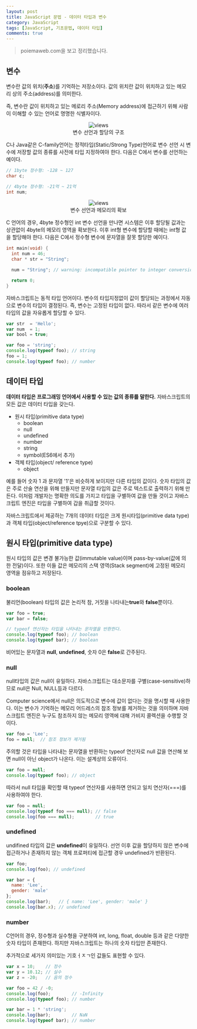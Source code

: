 ```yaml
---
layout: post
title: JavaScript 문법 - 데이터 타입과 변수
category: JavaScript
tags: [JavaScript, 기초문법, 데이터 타입]
comments: true
---
```

<!----------------- 탬플릿
>안내말
## forEach
### 설명
[MDN]()
### 문법
```javascript

```
### 예시
```javascript

```

<center>
 <figure>
 <img src="/assets/post-img/git/git_diff.png" alt="views">
 <figcaption>cat을 통해서 git diff 결과를 표시</figcaption>
 </figure>
 </center>
------------------->

>poiemaweb.com을 보고 정리했습니다.

## 변수

변수란 값의 위치(**주소**)를 기억하는 저장소이다.
값의 위치란 값이 위치하고 있는 메모리 상의 주소(address)를 의미한다.

즉, 변수란 값이 위치하고 있는 메로리 주소(Memory address)에 접근하기 위해 사람이 이해할 수 있는 언어로 명명한 식별자이다.

<center>
<figure>
<img src="https://poiemaweb.com/img/memory_address.png" alt="views">
<figcaption>변수 선언과 할당의 구조</figcaption>
</figure>
</center>

C나 Java같은 C-family언어는 정적타입(Static/Strong Type)언어로 변수 선언 시 변수에 저장할 값의 종류를 사전에 타입 지정하여야 한다. 다음은 C에서 변수를 선언하는 예이다.

```c
// 1byte 정수형: -128 ~ 127
char c;

// 4byte 정수형: -21억 ~ 21억
int num;
```

<center>
<figure>
<img src="https://poiemaweb.com/img/int_num.png" alt="views">
<figcaption>변수 선언과 메모리의 확보</figcaption>
</figure>
</center>

C 언어의 경우, 4byte 정수형인 int 변수 선언을 만나면 시스템은 이후 할당될 값과는 상관없이 4byte의 메모리 영역을 확보한다. 이후 int형 변수에 할당할 때에는 int형 값을 할당해야 한다. 다음은 C에서 정수형 변수에 문자열을 잘못 할당한 예이다.

```c
int main(void) {
  int num = 46;
  char * str = "String";

  num = "String"; // warning: incompatible pointer to integer conversion assigning to 'int' from 'char [7]'

  return 0;
}
```

자바스크립트는 동적 타입 언어이다. 변수의 타입지정없이 값이 할당되는 과정에서 자동으로 변수의 타입이 결정된다. 즉, 변수는 고정된 타입이 없다. 따라서 같은 변수에 여러 타입의 값을 자유롭게 할당할 수 있다.

```javascript
var str  = 'Hello';
var num  = 1;
var bool = true;

var foo = 'string';
console.log(typeof foo); // string
foo = 1;
console.log(typeof foo); // number
```

## 데이터 타입

**데이터 타입은 프로그래밍 언어에서 사용할 수 있는 값의 종류를 말한다.**
자바스크립트의 모든 값은 데이터 타입을 갖는다.
- 원시 타입(primitive data type)
    - boolean
    - null
    - undefined
    - number
    - string
    - symbol(ES6에서 추가)
- 객체 타입(object/ reference type)
    - object

예를 들어 숫자 1 과 문자열 '1'은 비슷하게 보이지만 다른 타입의 값이다. 숫자 타입의 값은 주로 산술 연산을 위해 만들지만 문자열 타입의 값은 주로 텍스트로 출력하기 위해 만든다. 이처럼 개발자는 명확한 의도를 가지고 타입을 구별하여 값을 만들 것이고 자바스크립트 엔진은 타입을 구별하여 갑을 취급할 것이다.

자바스크립트에서 제공하는 7개의 데이터 타입은 크게 원시타입(primitive data type)과 객체 타입(object/reference tpye)으로 구분할 수 있다.

## 원시 타입(primitive data type)
원시 타입의 값은 변경 불가능한 값(immutable value)이며 pass-by-value(값에 의한 전달)이다. 또한 이들 값은 메모리의 스택 영역(Stack segment)에 고정된 메모리 영역을 점유하고 저장된다.

### boolean

불리언(boolean) 타입의 값은 논리적 참, 거짓을 나타내는**true**와 **false**뿐이다.

```javascript
var foo = true;
var bar = false;

// typeof 연산자는 타입을 나타내는 문자열을 반환한다.
console.log(typeof foo); // boolean
console.log(typeof bar); // boolean
```
비어있는 문자열과 **null**, **undefined**, 숫자 0은 **false**로 간주된다.

### null

null타입의 값은 null이 유일하다. 자바스크립트는 대소문자를 구별(case-sensitive)하므로 null은 Null, NULL등과 다르다.

Computer science에서 null은 의도적으로 변수에 값이 없다는 것을 명시할 때 사용한다. 이는 변수가 기억하는 메모리 어드레스의 참조 정보를  제거하는 것을 의미하며 자바스크립트 엔진은 누구도 참조하지 않는 메모리 영역에 대해 가비지 콜렉션을 수행할 것이다.

```javascript
var foo = 'Lee';
foo = null;  // 참조 정보가 제거됨
```

주의할 것은 타입을 나타내는 문자열을 반환하는 typeof 연산자로 null 값을 연산해 보면 null이 아닌 object가 나온다. 이는 설계상의 오류이다.

```javascript
var foo = null;
console.log(typeof foo); // object
```

따라서 null 타입을 확인할 때 typeof 연산자를 사용하면 안되고 일치 연산자(===)를 사용하여야 한다.

```javascript
var foo = null;
console.log(typeof foo === null); // false
console.log(foo === null);        // true
```

### undefined

undifined 타입의 값은 **undefined**이 유일하다. 선언 이후 값을 할당하지 않은 변수에 접근하거나 존재하지 않는 객체 프로퍼티에 접근할 경우 undefined가 반환된다.

```javascript
var foo;
console.log(foo); // undefined

var bar = {
  name: 'Lee',
  gender: 'male'
};
console.log(bar);   // { name: 'Lee', gender: 'male' }
console.log(bar.x); // undefined
```

### number
C언어의 경우, 정수형과 실수형을 구분하여 int, long, float, double 등과 같은 다양한 숫자 타입이 존재한다. 하지만 자바스크립트는 하나의 숫자 타입만 존재한다.

추가적으로 세가지 의미있는 기호ㅓㅈㄱ인 값들도 표현할 수 있다.

```javascript
var x = 10;    // 정수
var y = 10.12; // 실수
var z = -20;   // 음의 정수

var foo = 42 / -0;
console.log(foo);        // -Infinity
console.log(typeof foo); // number

var bar = 1 * 'string';
console.log(bar);        // NaN
console.log(typeof bar); // number
```


